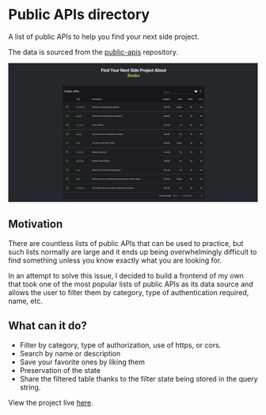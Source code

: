 # Public APIs directory

A list of public APIs to help you find your next side project.

The data is sourced from the [public-apis](https://github.com/public-apis/public-apis) repository.

![](docs/images/public-apis-screenshot.png)

## Motivation

There are countless lists of public APIs that can be used to practice, but such lists normally are large and it ends up being overwhelmingly difficult to find something unless you know exactly what you are looking for.

In an attempt to solve this issue, I decided to build a frontend of my own that took one of the most popular lists of public APIs as its data source and allows the user to filter them by category, type of authentication required, name, etc.
## What can it do?

* Filter by category, type of authorization, use of https, or cors.
* Search by name or description
* Save your favorite ones by liking them
* Preservation of the state
* Share the filtered table thanks to the filter state being stored in the query string.

View the project live [here](https://public-apis-directory.netlify.app/).